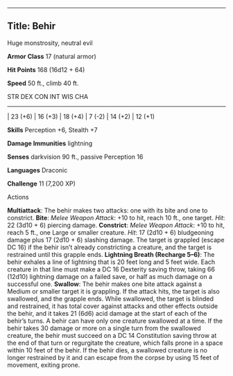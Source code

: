 -------------------------
Title: Behir
-------------------------


Huge monstrosity, neutral evil

**Armor Class** 17 (natural armor)

**Hit Points** 168 (16d12 + 64)

**Speed** 50 ft., climb 40 ft.

  STR       DEX       CON       INT      WIS       CHA
  --------- --------- --------- -------- --------- ---------
  | 23 (+6)   | 16 (+3)   | 18 (+4)   | 7 (-2)   | 14 (+2)   | 12 (+1)

**Skills** Perception +6, Stealth +7

**Damage Immunities** lightning

**Senses** darkvision 90 ft., passive Perception 16

**Languages** Draconic

**Challenge** 11 (7,200 XP)


Actions

**Multiattack**: The behir makes two attacks: one with its bite and
    one to constrict.
**Bite**: *Melee Weapon Attack*: +10 to hit, reach 10 ft.,
    one target. *Hit*: 22 (3d10 + 6) piercing damage.
**Constrict**: *Melee Weapon Attack*: +10 to hit, reach 5 ft., one
    Large or smaller creature. *Hit*: 17 (2d10 + 6) bludgeoning damage
    plus 17 (2d10 + 6) slashing damage. The target is grappled (escape
    DC 16) if the behir isn’t already constricting a creature, and the
    target is restrained until this grapple ends.
**Lightning Breath (Recharge 5–6)**: The behir exhales a line of
    lightning that is 20 feet long and 5 feet wide. Each creature in
    that line must make a DC 16 Dexterity saving throw, taking
    66 (12d10) lightning damage on a failed save, or half as much damage
    on a successful one.
**Swallow**: The behir makes one bite attack against a Medium or
    smaller target it is grappling. If the attack hits, the target is
    also swallowed, and the grapple ends. While swallowed, the target is
    blinded and restrained, it has total cover against attacks and other
    effects outside the behir, and it takes 21 (6d6) acid damage at the
    start of each of the behir’s turns. A behir can have only one
    creature swallowed at a time. If the behir takes 30 damage or more
    on a single turn from the swallowed creature, the behir must succeed
    on a DC 14 Constitution saving throw at the end of that turn or
    regurgitate the creature, which falls prone in a space within 10
    feet of the behir. If the behir dies, a swallowed creature is no
    longer restrained by it and can escape from the corpse by using 15
    feet of movement, exiting prone.

